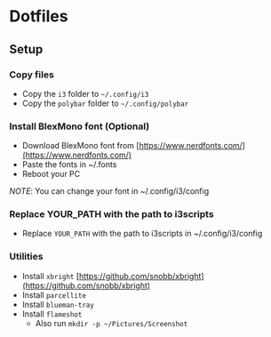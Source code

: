 # Dotfiles

## Setup

### Copy files

- Copy the `i3` folder to `~/.config/i3`
- Copy the `polybar` folder to `~/.config/polybar`

### Install BlexMono font (Optional)

- Download BlexMono font from [https://www.nerdfonts.com/](https://www.nerdfonts.com/)
- Paste the fonts in ~/.fonts
- Reboot your PC

*NOTE*: You can change your font in ~/.config/i3/config

### Replace YOUR_PATH with the path to i3scripts

- Replace `YOUR_PATH` with the path to i3scripts in ~/.config/i3/config

### Utilities

- Install `xbright` [https://github.com/snobb/xbright](https://github.com/snobb/xbright)
- Install `parcellite`
- Install `blueman-tray`
- Install `flameshot`
  - Also run `mkdir -p ~/Pictures/Screenshot`

